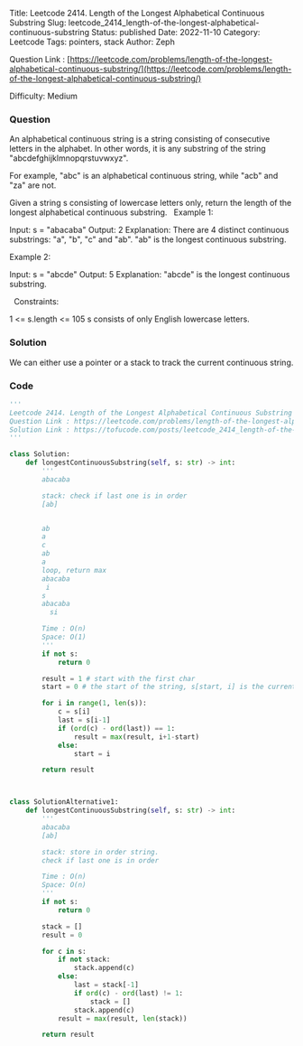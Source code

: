 Title: Leetcode 2414. Length of the Longest Alphabetical Continuous Substring
Slug: leetcode_2414_length-of-the-longest-alphabetical-continuous-substring
Status: published
Date: 2022-11-10
Category: Leetcode
Tags: pointers, stack
Author: Zeph

Question Link : [https://leetcode.com/problems/length-of-the-longest-alphabetical-continuous-substring/](https://leetcode.com/problems/length-of-the-longest-alphabetical-continuous-substring/)

Difficulty: Medium

### Question
An alphabetical continuous string is a string consisting of consecutive letters in the alphabet. In other words, it is any substring of the string "abcdefghijklmnopqrstuvwxyz".

For example, "abc" is an alphabetical continuous string, while "acb" and "za" are not.

Given a string s consisting of lowercase letters only, return the length of the longest alphabetical continuous substring.
 
Example 1:

Input: s = "abacaba"
Output: 2
Explanation: There are 4 distinct continuous substrings: "a", "b", "c" and "ab".
"ab" is the longest continuous substring.

Example 2:

Input: s = "abcde"
Output: 5
Explanation: "abcde" is the longest continuous substring.

 
Constraints:

1 <= s.length <= 105
s consists of only English lowercase letters.

### Solution

We can either use a pointer or a stack to track the current continuous string.


### Code
```python
'''
Leetcode 2414. Length of the Longest Alphabetical Continuous Substring
Question Link : https://leetcode.com/problems/length-of-the-longest-alphabetical-continuous-substring/
Solution Link : https://tofucode.com/posts/leetcode_2414_length-of-the-longest-alphabetical-continuous-substring.html
'''

class Solution:
    def longestContinuousSubstring(self, s: str) -> int:
        '''
        abacaba

        stack: check if last one is in order
        [ab]


        ab
        a
        c
        ab
        a
        loop, return max
        abacaba
         i
        s
        abacaba
          si

        Time : O(n)
        Space: O(1)
        '''
        if not s:
            return 0

        result = 1 # start with the first char
        start = 0 # the start of the string, s[start, i] is the current string

        for i in range(1, len(s)):
            c = s[i]
            last = s[i-1]
            if (ord(c) - ord(last)) == 1:
                result = max(result, i+1-start)
            else:
                start = i

        return result



class SolutionAlternative1:
    def longestContinuousSubstring(self, s: str) -> int:
        '''
        abacaba
        [ab]

        stack: store in order string.
        check if last one is in order

        Time : O(n)
        Space: O(n)
        '''
        if not s:
            return 0

        stack = []
        result = 0

        for c in s:
            if not stack:
                stack.append(c)
            else:
                last = stack[-1]
                if ord(c) - ord(last) != 1:
                    stack = []
                stack.append(c)
            result = max(result, len(stack))

        return result

```

